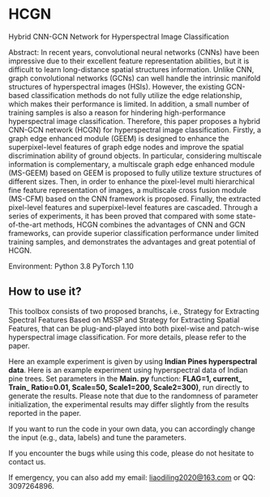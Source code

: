 # HCGN

Hybrid CNN-GCN Network for Hyperspectral Image Classification

Abstract: In recent years, convolutional neural networks (CNNs) have been impressive due to their excellent feature representation abilities, but it is difficult to learn long-distance spatial structures information. Unlike CNN, graph convolutional networks (GCNs) can well handle the intrinsic manifold structures of hyperspectral images (HSIs). However, the existing GCN-based classification methods do 
not fully utilize the edge relationship, which makes their performance is limited. In addition, a small number of training samples is also a reason for hindering high-performance hyperspectral image classification. Therefore, this paper proposes a hybrid CNN-GCN network (HCGN) for hyperspectral image classification. Firstly, a graph edge enhanced module (GEEM) is designed to enhance the superpixel-level features of graph edge nodes and improve the spatial discrimination ability of ground objects. In particular, considering multiscale information is complementary, a multiscale graph edge enhanced module (MS-GEEM) based on GEEM is proposed to fully utilize texture structures of different sizes. Then, in order to enhance the pixel-level multi hierarchical fine feature representation of images, a multiscale cross fusion module (MS-CFM) based on the CNN framework is proposed. Finally, the extracted pixel-level features and superpixel-level features are cascaded. Through a series of experiments, it has been proved that compared with some state-of-the-art methods, HCGN combines the advantages of CNN and GCN frameworks, can provide superior classification performance under limited training samples, and demonstrates the advantages and great potential of HCGN.

Environment: 
Python 3.8
PyTorch 1.10

How to use it?
---------------------
This toolbox consists of two proposed branchs, i.e., Strategy for Extracting Spectral Features Based on MSSP and Strategy for Extracting Spatial Features, that can be plug-and-played into both pixel-wise and patch-wise hyperspectral image classification. For more details, please refer to the paper.

Here an example experiment is given by using **Indian Pines hyperspectral data**. Here is an example experiment using hyperspectral data of Indian pine trees. Set parameters in the **Main. py** function: **FLAG=1, current_ Train_ Ratio=0.01, Scale=50, Scale1=200, Scale2=300)**, run directly to generate the results. Please note that due to the randomness of parameter initialization, the experimental results may differ slightly from the results reported in the paper.

If you want to run the code in your own data, you can accordingly change the input (e.g., data, labels) and tune the parameters.

If you encounter the bugs while using this code, please do not hesitate to contact us.

If emergency, you can also add my email: liaodiling2020@163.com or QQ: 3097264896.

